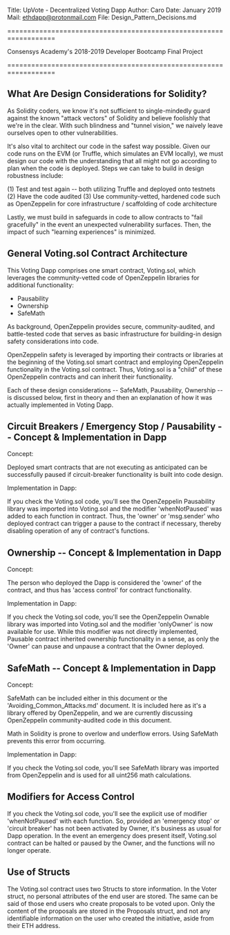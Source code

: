 
Title:  UpVote - Decentralized Voting Dapp
Author: Caro
Date:   January 2019
Mail:   ethdapp@protonmail.com
File:   Design_Pattern_Decisions.md

==================================================================

Consensys Academy's 2018-2019 Developer Bootcamp Final Project  
                                                                
==================================================================



## What Are Design Considerations for Solidity? ##

As Solidity coders, we know it's not sufficient to single-mindedly guard against the known "attack vectors" of Solidity and believe foolishly that we're in the clear.  With such blindness and "tunnel vision," we naively leave ourselves open to other vulnerabilities.

It's also vital to architect our code in the safest way possible.  Given our code runs on the EVM (or Truffle, which simulates an EVM locally), we must design our code with the understanding that all might not go according to plan when the code is deployed.  Steps we can take to build in design robustness include:

  (1) Test and test again -- both utilizing Truffle and deployed onto testnets
  (2) Have the code audited
  (3) Use community-vetted, hardened code such as OpenZeppelin for core infrastructure / scaffolding of code architecture

Lastly, we must build in safeguards in code to allow contracts to "fail gracefully" in the event an unexpected vulnerability surfaces.  Then, the impact of such "learning experiences" is minimized.



## General Voting.sol Contract Architecture ##

This Voting Dapp comprises one smart contract, Voting.sol, which leverages the community-vetted code of OpenZeppelin libraries for additional functionality:

  - Pausability
  - Ownership
  - SafeMath

As background, OpenZeppelin provides secure, community-audited, and battle-tested code that serves as basic infrastructure for building-in design safety considerations into code.

OpenZeppelin safety is leveraged by importing their contracts or libraries at the beginning of the Voting.sol smart contract and employing OpenZeppelin functionality in the Voting.sol contract.  Thus, Voting.sol is a "child" of these OpenZeppelin contracts and can inherit their functionality.

Each of these design considerations -- SafeMath, Pausability, Ownership -- is discussed below, first in theory and then an explanation of how it was actually implemented in Voting Dapp.



## Circuit Breakers / Emergency Stop / Pausability -- Concept & Implementation in Dapp ##

Concept:  

Deployed smart contracts that are not executing as anticipated can be successfully paused if circuit-breaker functionality is built into code design.

Implementation in Dapp:  

If you check the Voting.sol code, you'll see the OpenZeppelin Pausability library was imported into Voting.sol and the modifier 'whenNotPaused' was added to each function in contract.  Thus, the 'owner' or 'msg.sender' who deployed contract can trigger a pause to the contract if necessary, thereby disabling operation of any of contract's functions.



## Ownership -- Concept & Implementation in Dapp ##

Concept:

The person who deployed the Dapp is considered the 'owner' of the contract, and thus has 'access control' for contract functionality.

Implementation in Dapp:  

If you check the Voting.sol code, you'll see the OpenZeppelin Ownable library was imported into Voting.sol and the modifier 'onlyOwner' is now available for use.  While this modifier was not directly implemented, Pausable contract inherited ownership functionality in a sense, as only the 'Owner' can pause and unpause a contract that the Owner deployed.



## SafeMath -- Concept & Implementation in Dapp ##

Concept:

SafeMath can be included either in this document or the 'Avoiding_Common_Attacks.md' document.  It is included here as it's a library offered by OpenZeppelin, and we are currently discussing OpenZeppelin community-audited code in this document.

Math in Solidity is prone to overlow and underflow errors.  Using SafeMath prevents this error from occurring.

Implementation in Dapp:

If you check the Voting.sol code, you'll see SafeMath library was imported from OpenZeppelin and is used for all uint256 math calculations.   



## Modifiers for Access Control ##

If you check the Voting.sol code, you'll see the explicit use of modifier 'whenNotPaused' with each function.  So, provided an 'emergency stop' or 'circuit breaker' has not been activated by Owner, it's business as usual for Dapp operation.  In the event an emergency does present itself, Voting.sol contract can be halted or paused by the Owner, and the functions will no longer operate.



## Use of Structs ##

The Voting.sol contract uses two Structs to store information.  In the Voter struct, no personal attributes of the end user are stored.  The same can be said of those end users who create proposals to be voted upon.  Only the content of the proposals are stored in the Proposals struct, and not any identifiable information on the user who created the initiative, aside from their ETH address.








